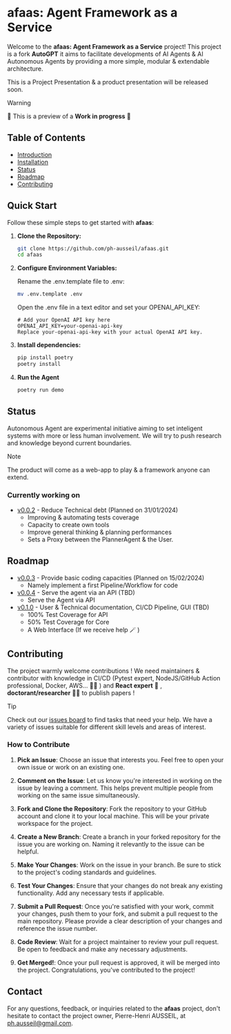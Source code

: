 # afaas: Agent Framework as a Service

Welcome to the **afaas: Agent Framework as a Service** project! This project is a fork **AutoGPT** it aims to facilitate developments of AI Agents & AI Autonomous Agents by providing a more simple, modular & extendable architecture.

This is a Project Presentation & a product presentation will be released soon.

> [!WARNING]
> 🚧 This is a preview of a **Work in progress** 🚧

## Table of Contents

- [Introduction](#afaas-agent-framework-as-a-service)
- [Installation](#quick-start)
- [Status](#status)
- [Roadmap](#roadmap)
- [Contributing](#contributing)
<!--- 
- [License](#license)-->

## Quick Start

Follow these simple steps to get started with **afaas**:

1. **Clone the Repository:**

   ```bash
   git clone https://github.com/ph-ausseil/afaas.git
   cd afaas
   ```

2. **Configure Environment Variables:**

   Rename the .env.template file to .env:

   ```bash
   mv .env.template .env
   ```

   Open the .env file in a text editor and set your OPENAI_API_KEY:

   ```dotenv
   # Add your OpenAI API key here
   OPENAI_API_KEY=your-openai-api-key
   Replace your-openai-api-key with your actual OpenAI API key.
   ```

3. **Install dependencies:**

   ```bash
   pip install poetry
   poetry install
   ```

4. **Run the Agent**

   ```bash
   poetry run demo
   ```

## Status

Autonomous Agent are experimental initiative aiming to set inteligent systems with more or less human involvement. We will try to push research and knowledge beyond current boundaries. 

> [!NOTE]
> The product will come as a web-app to play & a framework anyone can extend.

### Currently working on

- [v0.0.2](https://github.com/ph-ausseil/afaas/milestone/3)  - Reduce Technical debt (Planned on 31/01/2024)
  - Improving & automating tests coverage
  - Capacity to create own tools
  - Improve general thinking & planning performances
  - Sets a Proxy between the PlannerAgent & the User.

## Roadmap

- [v0.0.3](https://github.com/ph-ausseil/afaas/milestone/4)  - Provide basic coding capacities (Planned on 15/02/2024)
  - Namely implement a first Pipeline/Workflow for code
- [v0.0.4](https://github.com/ph-ausseil/afaas/milestone/5)  - Serve the agent via an API (TBD)
  - Serve the Agent via API
- [v0.1.0](https://github.com/ph-ausseil/afaas/milestone/6)  - User & Technical documentation, CI/CD Pipeline, GUI (TBD)
  - 100% Test Coverage for API
  - 50% Test Coverage for Core
  - A Web Interface (If we receive help 🪄 )

## Contributing

The project warmly welcome contributions ! We need maintainers & contributor with knowledge in CI/CD (Pytest expert, NodeJS/GitHub Action professional, Docker, AWS... 🧙‍♂️ ) and **React expert** 🥷 , **doctorant/researcher** 🧑‍🔬 to publish papers !

> [!TIP]
> Check out our [issues board](https://github.com/users/ph-ausseil/projects/1/views/2) to find tasks that need your help. We have a variety of issues suitable for different skill levels and areas of interest.

### How to Contribute

1. **Pick an Issue**: Choose an issue that interests you. Feel free to open your own issue or work on an existing one.

2. **Comment on the Issue**: Let us know you're interested in working on the issue by leaving a comment. This helps prevent multiple people from working on the same issue simultaneously.

3. **Fork and Clone the Repository**: Fork the repository to your GitHub account and clone it to your local machine. This will be your private workspace for the project.

4. **Create a New Branch**: Create a branch in your forked repository for the issue you are working on. Naming it relevantly to the issue can be helpful.

5. **Make Your Changes**: Work on the issue in your branch. Be sure to stick to the project's coding standards and guidelines.

6. **Test Your Changes**: Ensure that your changes do not break any existing functionality. Add any necessary tests if applicable.

7. **Submit a Pull Request**: Once you're satisfied with your work, commit your changes, push them to your fork, and submit a pull request to the main repository. Please provide a clear description of your changes and reference the issue number.

8. **Code Review**: Wait for a project maintainer to review your pull request. Be open to feedback and make any necessary adjustments.

9. **Get Merged!**: Once your pull request is approved, it will be merged into the project. Congratulations, you've contributed to the project!


<!--

> [!NOTE]
> Useful information that users should know, even when skimming content.

> [!TIP]
> Helpful advice for doing things better or more easily.

> [!IMPORTANT]
> Key information users need to know to achieve their goal.

> [!WARNING]
> Urgent info that needs immediate user attention to avoid problems.

> [!CAUTION]
> Advises about risks or negative outcomes of certain actions.
and provide additional functionalities, namely : 

1. **Separate Agent Functionalities**: Facilitate teamwork by dividing agent functionalities into four parts:
   - **Agent Main**: Focuses on UI ↔ Agent ↔ Database interfaces, supporting CRUD & Execution.
   - **Agent Loop**: Concentrates on the Agent execution logic.
   - **Agent Models**: Gather Settings and Configurations required to run an Agent. 
   - **Agent Strategies**: Emphasizes the creation of (dynamic) prompts for the Machine Learning Back-end.

2. **Support Multiple Users**: Allows multi-user, so you can provide your agent via an API/Service to multiple persons/programs.

3. **Support Multiple Agent Instances**: Enables work on different projects.

4. **Support Various Agent Types**: Facilitates the creation of specialist agents.

5. **Support Various Memory Back-ends**: Including AWS, Azure, and MongoDB.

<!--🚧 **Work in progress**: Please check the branch status for further information. 🚧

## Table of Contents


- [afaas: Agent Framework as a Service](#afaas-agent-framework-as-a-service)
- [Table of Contents](#table-of-contents)
- [Tutorials : Build my First Agent](#tutorials)
- [afaas - GitHub Branches](#afaas---github-branches)
- [Contributing](#contributing)
- [Setup and Execution](#setup-and-execution)
- [Modules](#our-modules)
- [Contact](#contact)

## afaas - GitHub Branches
)

<!--


Status Indicators:
✅ (U+2705) - OK, Completed, Success
❌ (U+274C) - Not OK, Error, Failed
⚠️ (U+26A0 U+FE0F) - Warning, Caution
🔄 (U+1F504) - Pending, In Progress, Refreshing
🔴 (U+1F534) - Stop, Critical Issue
🔵 (U+1F535) - Information, Note
⏳ (U+23F3) - Loading, Time Consuming Process
🚧 (U+1F6A7) - Under Construction, Work in Progress
Annotations:
ℹ️ (U+2139 U+FE0F) - Information
❗ (U+2757) - Important, Exclamation
❓ (U+2753) - Question, Help
📌 (U+1F4CC) - Pin, Important Note
🔍 (U+1F50D) - Search, Observe, Detail
💡 (U+1F4A1) - Idea, Tip, Suggestion
Feedback & Interaction:
👍 (U+1F44D) - Approve, Agree
👎 (U+1F44E) - Disapprove, Disagree
💬 (U+1F4AC) - Comment, Discussion
🌟 (U+1F31F) - Star, Favorite, Highlight
🔔 (U+1F514) - Notification, Alert
Navigation & Layout:
⬆️ (U+2B06 U+FE0F) - Up, Previous
⬇️ (U+2B07 U+FE0F) - Down, Next
➡️ (U+27A1 U+FE0F) - Right, Forward
⬅️ (U+2B05 U+FE0F) - Left, Back
🔝 (U+1F51D) - Top, Beginning
Miscellaneous:
📢 (U+1F4E2) - Announcement
🆕 (U+1F195) - New Feature or Addition
🛑 (U+1F6D1) - Stop, Halt
📆 (U+1F4C6) - Date, Schedule
📊 (U+1F4CA) - Statistics, Data

For more detailed contribution guidelines, please refer to `CONTRIBUTING.md`.

## Setup and Execution

We recommend using AutoGPT guidelines.
-->

## Contact

For any questions, feedback, or inquiries related to the **afaas** project, don't hesitate to contact the project owner, Pierre-Henri AUSSEIL, at [ph.ausseil@gmail.com](mailto:ph.ausseil@gmail.com).

